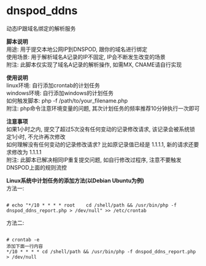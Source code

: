 # dnspod_ddns
动态IP跟域名绑定的解析服务


**脚本说明**<br/>
用途: 用于提交本地公网IP到DNSPOD, 跟你的域名进行绑定<br/>
使用场景: 用于解析域名A记录的IP不固定, IP会不断发生改变的场景<br/>
附注: 此脚本仅实现了域名A记录的解析操作, 如需MX, CNAME请自行实现<br/>


**使用说明**<br/>
linux环境: 自行添加crontab的计划任务<br/>
windows环境: 自行添加windows的计划任务<br/>
如何触发脚本: php -f /path/to/your_filename.php<br/>
附注: php命令注意环境变量的问题, 其次计划任务的频率推荐10分钟执行一次即可<br/>


**注意事项**<br/>
如果1小时之内, 提交了超过5次没有任何变动的记录修改请求, 该记录会被系统锁定1小时, 不允许再次修改<br/>
如何理解没有任何变动的记录修改请求? 比如原记录值已经是 1.1.1.1, 新的请求还要求修改为 1.1.1.1<br/>
附注: 此脚本已解决相同IP重复提交问题, 如自行修改过程序, 注意不要触发DNSPOD上面的规则流控<br/>


**Linux系统中计划任务的添加方法(以Debian Ubuntu为例)** <br/>
方法一:<br/>
<pre><code>
# echo "*/10 * * * * root	 cd /shell/path && /usr/bin/php -f dnspod_ddns_report.php > /dev/null" >> /etc/crontab
</code></pre>


方法二:<br/>
<pre><code>
# crontab -e
添加下面一行内容
*/10 * * * * cd /shell/path && /usr/bin/php -f dnspod_ddns_report.php > /dev/null
</code></pre>
